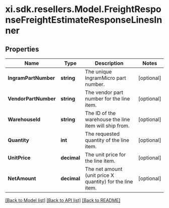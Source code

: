 # xi.sdk.resellers.Model.FreightResponseFreightEstimateResponseLinesInner

## Properties

Name | Type | Description | Notes
------------ | ------------- | ------------- | -------------
**IngramPartNumber** | **string** | The unique IngramMicro part number. | [optional] 
**VendorPartNumber** | **string** | The vendor part number for the line item. | [optional] 
**WarehouseId** | **string** | The ID of the warehouse the line item will ship from. | [optional] 
**Quantity** | **int** | The requested quantity of the line item. | [optional] 
**UnitPrice** | **decimal** | The unit price for the line item. | [optional] 
**NetAmount** | **decimal** | The net amount (unit price X quantity) for the line item. | [optional] 

[[Back to Model list]](../README.md#documentation-for-models) [[Back to API list]](../README.md#documentation-for-api-endpoints) [[Back to README]](../README.md)

